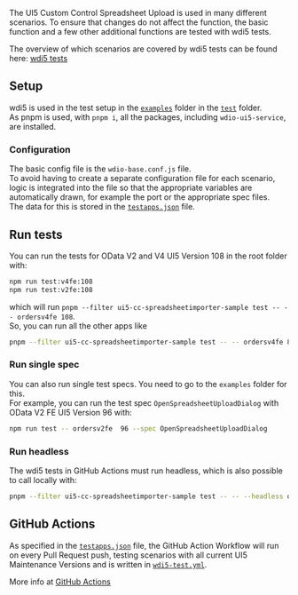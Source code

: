 The UI5 Custom Control Spreadsheet Upload is used in many different scenarios. To ensure that changes do not affect the function, the basic function and a few other additional functions are tested with wdi5 tests.

The overview of which scenarios are covered by wdi5 tests can be found here: [wdi5 tests](../SupportVersions.md#wdi5-tests)

## Setup

wdi5 is used in the test setup in the [`examples`](https://github.com/spreadsheetimporter/ui5-cc-spreadsheetimporter/tree/main/examples) folder in the [`test`](https://github.com/spreadsheetimporter/ui5-cc-spreadsheetimporter/tree/main/examples/test) folder.  
As pnpm is used, with `pnpm i`, all the packages, including `wdio-ui5-service`, are installed.

### Configuration

The basic config file is the `wdio-base.conf.js` file.  
To avoid having to create a separate configuration file for each scenario, logic is integrated into the file so that the appropriate variables are automatically drawn, for example the port or the appropriate spec files.  
The data for this is stored in the [`testapps.json`](https://github.com/spreadsheetimporter/ui5-cc-spreadsheetimporter/blob/main/dev/testapps.json) file.

## Run tests

You can run the tests for OData V2 and V4 UI5 Version 108 in the root folder with:

```sh
npm run test:v4fe:108
npm run test:v2fe:108
```

which will run `pnpm --filter ui5-cc-spreadsheetimporter-sample test -- -- ordersv4fe 108`.  
So, you can run all the other apps like

```sh
pnpm --filter ui5-cc-spreadsheetimporter-sample test -- -- ordersv4fe 84
```

### Run single spec

You can also run single test specs. You need to go to the `examples` folder for this.  
For example, you can run the test spec `OpenSpreadsheetUploadDialog` with OData V2 FE UI5 Version 96 with:

```sh
npm run test -- ordersv2fe  96 --spec OpenSpreadsheetUploadDialog
```

### Run headless

The wdi5 tests in GitHub Actions must run headless, which is also possible to call locally with:

```sh
pnpm --filter ui5-cc-spreadsheetimporter-sample test -- -- --headless ordersv4fe 84
```

## GitHub Actions

As specified in the [`testapps.json`](https://github.com/spreadsheetimporter/ui5-cc-spreadsheetimporter/blob/main/dev/testapps.json) file, the GitHub Action Workflow will run on every Pull Request push, testing scenarios with all current UI5 Maintenance Versions and is written in [`wdi5-test.yml`](https://github.com/spreadsheetimporter/ui5-cc-spreadsheetimporter/blob/main/.github/workflows/wdi5-test.yml).

More info at [GitHub Actions](./../Development/GitHubActions.md)
